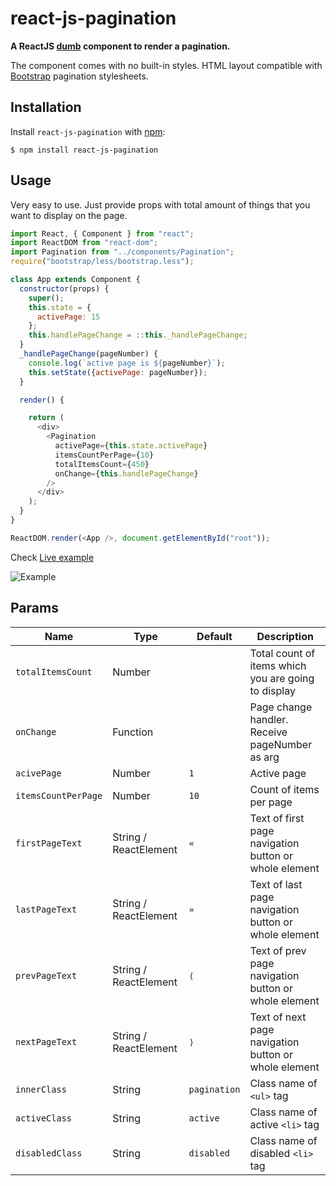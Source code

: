 # react-js-pagination

**A ReactJS [dumb](https://medium.com/@dan_abramov/smart-and-dumb-components-7ca2f9a7c7d0) component to render a pagination.**

The component comes with no built-in styles. HTML layout compatible with [Bootstrap](http://getbootstrap.com/components/#pagination) pagination stylesheets.

## Installation

Install `react-js-pagination` with [npm](https://www.npmjs.com/):

```
$ npm install react-js-pagination
```

## Usage

Very easy to use. Just provide props with total amount of things that you want to display on the page.

```js
import React, { Component } from "react";
import ReactDOM from "react-dom";
import Pagination from "../components/Pagination";
require("bootstrap/less/bootstrap.less");

class App extends Component {
  constructor(props) {
    super();
    this.state = {
      activePage: 15
    };
    this.handlePageChange = ::this._handlePageChange;
  }
  _handlePageChange(pageNumber) {
    console.log(`active page is ${pageNumber}`);
    this.setState({activePage: pageNumber});
  }

  render() {

    return (
      <div>
        <Pagination
          activePage={this.state.activePage}
          itemsCountPerPage={10}
          totalItemsCount={450}
          onChange={this.handlePageChange}
        />
      </div>
    );
  }
}

ReactDOM.render(<App />, document.getElementById("root"));

```

Check [Live example](http://vayser.github.io/react-js-pagination)

![Example](https://i.gyazo.com/9af4c2b9e20aa95a67597d3ca64efde3.png)

## Params

Name | Type | Default | Description
--- | --- | --- | --- |
`totalItemsCount` | Number | | Total count of items which you are going to display
`onChange` | Function | | Page change handler. Receive pageNumber as arg
`acivePage` | Number | `1` | Active page
`itemsCountPerPage` | Number | `10` | Count of items per  page
`firstPageText` | String / ReactElement | `«` | Text of first page navigation button or whole element
`lastPageText` | String / ReactElement | `»` | Text of last page navigation button or whole element
`prevPageText` | String / ReactElement | `⟨` | Text of prev page navigation button or whole element
`nextPageText` | String / ReactElement | `⟩` | Text of next page navigation button or whole element
`innerClass` | String | `pagination` | Class name of `<ul>` tag
`activeClass` | String | `active` | Class name of active `<li>` tag
`disabledClass` | String | `disabled` | Class name of disabled `<li>` tag
